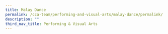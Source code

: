 ```yaml
---
title: Malay Dance
permalink: /cca-team/performing-and-visual-arts/malay-dance/permalink/
description: ""
third_nav_title: Performing & Visual Arts
---
```

